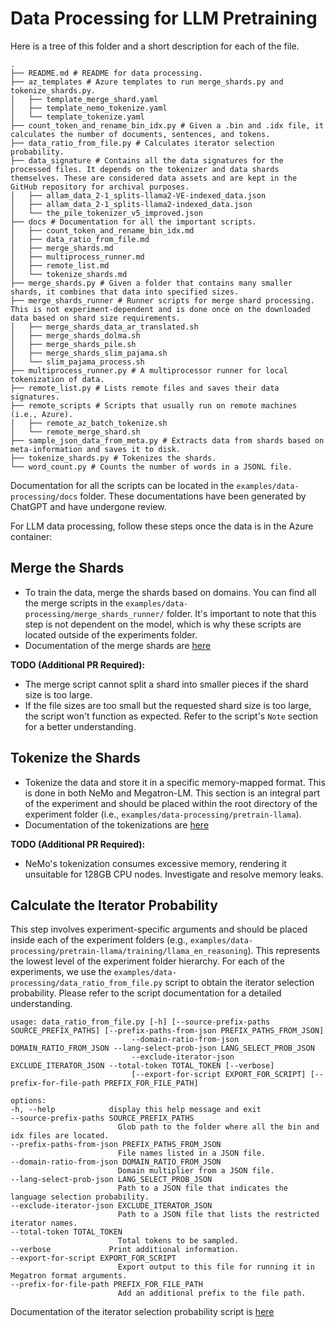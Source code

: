 # Data Processing for LLM Pretraining

Here is a tree of this folder and a short description for each of the file. 

```
.
├── README.md # README for data processing.
├── az_templates # Azure templates to run merge_shards.py and tokenize_shards.py.
│   ├── template_merge_shard.yaml 
│   ├── template_nemo_tokenize.yaml
│   └── template_tokenize.yaml
├── count_token_and_rename_bin_idx.py # Given a .bin and .idx file, it calculates the number of documents, sentences, and tokens.
├── data_ratio_from_file.py # Calculates iterator selection probability.
├── data_signature # Contains all the data signatures for the processed files. It depends on the tokenizer and data shards themselves. These are considered data assets and are kept in the GitHub repository for archival purposes. 
│   ├── allam_data_2-1_splits-llama2-VE-indexed_data.json
│   ├── allam_data_2-1_splits-llama2-indexed_data.json
│   └── the_pile_tokenizer_v5_improved.json
├── docs # Documentation for all the important scripts.
│   ├── count_token_and_rename_bin_idx.md
│   ├── data_ratio_from_file.md
│   ├── merge_shards.md
│   ├── multiprocess_runner.md
│   ├── remote_list.md
│   └── tokenize_shards.md
├── merge_shards.py # Given a folder that contains many smaller shards, it combines that data into specified sizes.
├── merge_shards_runner # Runner scripts for merge shard processing. This is not experiment-dependent and is done once on the downloaded data based on shard size requirements. 
│   ├── merge_shards_data_ar_translated.sh
│   ├── merge_shards_dolma.sh
│   ├── merge_shards_pile.sh
│   ├── merge_shards_slim_pajama.sh
│   └── slim_pajama_process.sh
├── multiprocess_runner.py # A multiprocessor runner for local tokenization of data. 
├── remote_list.py # Lists remote files and saves their data signatures. 
├── remote_scripts # Scripts that usually run on remote machines (i.e., Azure). 
│   ├── remote_az_batch_tokenize.sh
│   └── remote_merge_shard.sh
├── sample_json_data_from_meta.py # Extracts data from shards based on meta-information and saves it to disk. 
├── tokenize_shards.py # Tokenizes the shards.
└── word_count.py # Counts the number of words in a JSONL file.
```

Documentation for all the scripts can be located in the `examples/data-processing/docs` folder. These documentations have been generated by ChatGPT and have undergone review.

For LLM data processing, follow these steps once the data is in the Azure container:

## Merge the Shards
   - To train the data, merge the shards based on domains. You can find all the merge scripts in the `examples/data-processing/merge_shards_runner/` folder. It's important to note that this step is not dependent on the model, which is why these scripts are located outside of the experiments folder.
   - Documentation of the merge shards are [here](./docs/merge_shards.md)

   **TODO (Additional PR Required):**
   - The merge script cannot split a shard into smaller pieces if the shard size is too large.
   - If the file sizes are too small but the requested shard size is too large, the script won't function as expected. Refer to the script's `Note` section for a better understanding.

## Tokenize the Shards
   - Tokenize the data and store it in a specific memory-mapped format. This is done in both NeMo and Megatron-LM. This section is an integral part of the experiment and should be placed within the root directory of the experiment folder (i.e., `examples/data-processing/pretrain-llama`).
   - Documentation of the tokenizations are [here](./docs/tokenize_shards.md)

   **TODO (Additional PR Required):**
   - NeMo's tokenization consumes excessive memory, rendering it unsuitable for 128GB CPU nodes. Investigate and resolve memory leaks.

## Calculate the Iterator Probability 
    
This step involves experiment-specific arguments and should be placed inside each of the experiment folders (e.g., `examples/data-processing/pretrain-llama/training/llama_en_reasoning`). This represents the lowest level of the experiment folder hierarchy. For each of the experiments, we use the `examples/data-processing/data_ratio_from_file.py` script to obtain the iterator selection probability. Please refer to the script documentation for a detailed understanding.

    
    usage: data_ratio_from_file.py [-h] [--source-prefix-paths SOURCE_PREFIX_PATHS] [--prefix-paths-from-json PREFIX_PATHS_FROM_JSON]
                               --domain-ratio-from-json DOMAIN_RATIO_FROM_JSON --lang-select-prob-json LANG_SELECT_PROB_JSON
                               --exclude-iterator-json EXCLUDE_ITERATOR_JSON --total-token TOTAL_TOKEN [--verbose]
                               [--export-for-script EXPORT_FOR_SCRIPT] [--prefix-for-file-path PREFIX_FOR_FILE_PATH]

    options:
    -h, --help            display this help message and exit
    --source-prefix-paths SOURCE_PREFIX_PATHS
                            Glob path to the folder where all the bin and idx files are located.
    --prefix-paths-from-json PREFIX_PATHS_FROM_JSON
                            File names listed in a JSON file.
    --domain-ratio-from-json DOMAIN_RATIO_FROM_JSON
                            Domain multiplier from a JSON file.
    --lang-select-prob-json LANG_SELECT_PROB_JSON
                            Path to a JSON file that indicates the language selection probability.
    --exclude-iterator-json EXCLUDE_ITERATOR_JSON
                            Path to a JSON file that lists the restricted iterator names.
    --total-token TOTAL_TOKEN
                            Total tokens to be sampled.
    --verbose             Print additional information.
    --export-for-script EXPORT_FOR_SCRIPT
                            Export output to this file for running it in Megatron format arguments.
    --prefix-for-file-path PREFIX_FOR_FILE_PATH
                            Add an additional prefix to the file path.


Documentation of the iterator selection probability script is [here](./docs/data_ratio_from_file.md)